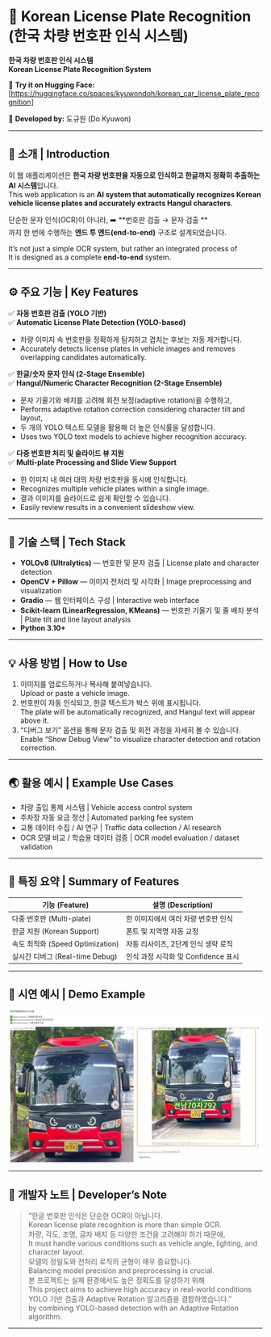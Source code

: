 # 🚗 Korean License Plate Recognition (한국 차량 번호판 인식 시스템)
**한국 차량 번호판 인식 시스템**  
**Korean License Plate Recognition System**

🔗 **Try it on Hugging Face:** [https://huggingface.co/spaces/kyuwondoh/korean_car_license_plate_recognition]  

👤 **Developed by:** 도규원 (Do Kyuwon)  

---

## 📌 소개 | Introduction
이 웹 애플리케이션은 **한국 차량 번호판을 자동으로 인식하고 한글까지 정확히 추출하는 AI 시스템**입니다.  
This web application is an **AI system that automatically recognizes Korean vehicle license plates and accurately extracts Hangul characters**.

단순한 문자 인식(OCR)이 아니라, ➡️ **번호판 검출 → 문자 검출 **  
까지 한 번에 수행하는 **엔드 투 엔드(end-to-end)** 구조로 설계되었습니다.  
 
It’s not just a simple OCR system, but rather an integrated process of  
It is designed as a complete **end-to-end** system.

---

## ⚙️ 주요 기능 | Key Features

✅ **자동 번호판 검출 (YOLO 기반)**  
✅ **Automatic License Plate Detection (YOLO-based)**  
- 차량 이미지 속 번호판을 정확하게 탐지하고 겹치는 후보는 자동 제거합니다.  
- Accurately detects license plates in vehicle images and removes overlapping candidates automatically.

✅ **한글/숫자 문자 인식 (2-Stage Ensemble)**  
✅ **Hangul/Numeric Character Recognition (2-Stage Ensemble)**  
- 문자 기울기와 배치를 고려해 회전 보정(adaptive rotation)을 수행하고,  
- Performs adaptive rotation correction considering character tilt and layout,  
- 두 개의 YOLO 텍스트 모델을 활용해 더 높은 인식률을 달성합니다.  
- Uses two YOLO text models to achieve higher recognition accuracy.

✅ **다중 번호판 처리 및 슬라이드 뷰 지원**  
✅ **Multi-plate Processing and Slide View Support**  
- 한 이미지 내 여러 대의 차량 번호판을 동시에 인식합니다.  
- Recognizes multiple vehicle plates within a single image.  
- 결과 이미지를 슬라이드로 쉽게 확인할 수 있습니다.  
- Easily review results in a convenient slideshow view.

---

## 🧠 기술 스택 | Tech Stack
- **YOLOv8 (Ultralytics)** — 번호판 및 문자 검출 | License plate and character detection  
- **OpenCV + Pillow** — 이미지 전처리 및 시각화 | Image preprocessing and visualization  
- **Gradio** — 웹 인터페이스 구성 | Interactive web interface  
- **Scikit-learn (LinearRegression, KMeans)** — 번호판 기울기 및 줄 배치 분석 | Plate tilt and line layout analysis  
- **Python 3.10+**

---

## 💡 사용 방법 | How to Use
1. 이미지를 업로드하거나 복사해 붙여넣습니다.  
   Upload or paste a vehicle image.  
2. 번호판이 자동 인식되고, 한글 텍스트가 박스 위에 표시됩니다.  
   The plate will be automatically recognized, and Hangul text will appear above it.  
3. “디버그 보기” 옵션을 통해 문자 검출 및 회전 과정을 자세히 볼 수 있습니다.  
   Enable “Show Debug View” to visualize character detection and rotation correction.

---

## 🌏 활용 예시 | Example Use Cases
- 차량 출입 통제 시스템 | Vehicle access control system  
- 주차장 자동 요금 정산 | Automated parking fee system  
- 교통 데이터 수집 / AI 연구 | Traffic data collection / AI research  
- OCR 모델 비교 / 학습용 데이터 검증 | OCR model evaluation / dataset validation

---

## 🧩 특징 요약 | Summary of Features
| 기능 (Feature) | 설명 (Description) |
|----------------|--------------------|
| 다중 번호판 (Multi-plate) | 한 이미지에서 여러 차량 번호판 인식 | Recognizes multiple license plates in one image |
| 한글 지원 (Korean Support) | 폰트 및 지역명 자동 교정 | Built-in font and region name correction |
| 속도 최적화 (Speed Optimization) | 자동 리사이즈, 2단계 인식 생략 로직 | Auto resize & adaptive two-pass logic |
| 실시간 디버그 (Real-time Debug) | 인식 과정 시각화 및 Confidence 표시 | Visual debugging with confidence metrics |

---

## 📸 시연 예시 | Demo Example
![Demo Image](hg.jpg)

---

## 💬 개발자 노트 | Developer’s Note
> “한글 번호판 인식은 단순한 OCR이 아닙니다.  
> Korean license plate recognition is more than simple OCR.  
> 차량, 각도, 조명, 글자 배치 등 다양한 조건을 고려해야 하기 때문에,  
> It must handle various conditions such as vehicle angle, lighting, and character layout.  
> 모델의 정밀도와 전처리 로직의 균형이 매우 중요합니다.  
> Balancing model precision and preprocessing is crucial.  
> 본 프로젝트는 실제 환경에서도 높은 정확도를 달성하기 위해  
> This project aims to achieve high accuracy in real-world conditions  
> YOLO 기반 검출과 Adaptive Rotation 알고리즘을 결합하였습니다.”  
> by combining YOLO-based detection with an Adaptive Rotation algorithm.

---
